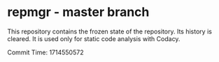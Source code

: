 # repmgr - master branch

This repository contains the frozen state of the repository.
Its history is cleared. It is used only for static code
analysis with Codacy.

Commit Time: 1714550572